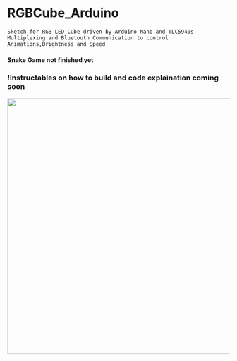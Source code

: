 # RGBCube_Arduino
	Sketch for RGB LED Cube driven by Arduino Nano and TLC5940s
	Multiplexing and Bluetooth Communication to control Animations,Brightness and Speed
#### Snake Game not finished yet
### !Instructables on how to build and code explaination coming soon
<img src="https://i.imgur.com/iSQI05G.jpg" width="580">
